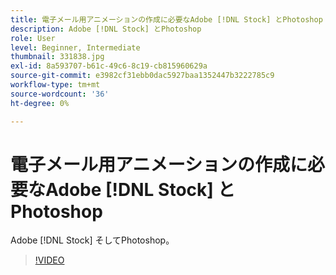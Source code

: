 ```yaml
---
title: 電子メール用アニメーションの作成に必要なAdobe [!DNL Stock] とPhotoshop
description: Adobe [!DNL Stock] とPhotoshop
role: User
level: Beginner, Intermediate
thumbnail: 331838.jpg
exl-id: 8a593707-b61c-49c6-8c19-cb815960629a
source-git-commit: e3982cf31ebb0dac5927baa1352447b3222785c9
workflow-type: tm+mt
source-wordcount: '36'
ht-degree: 0%

---
```


# 電子メール用アニメーションの作成に必要なAdobe [!DNL Stock] とPhotoshop

Adobe [!DNL Stock] そしてPhotoshop。

>[!VIDEO](https://video.tv.adobe.com/v/331838?hidetitle=true)
